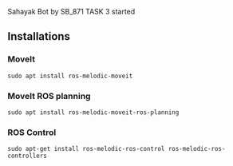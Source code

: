 Sahayak Bot by SB_871
TASK 3
started

## Installations

<h3>MoveIt</h3>


``` sudo apt install ros-melodic-moveit ```

<h3>MoveIt ROS planning</h3>


``` sudo apt install ros-melodic-moveit-ros-planning ```

<h3>ROS Control</h3>


``` sudo apt-get install ros-melodic-ros-control ros-melodic-ros-controllers ```
